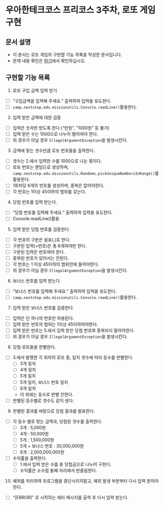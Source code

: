 # 우아한테크코스 프리코스 3주차, 로또 게임 구현 #

## 문서 설명 ##
- 이 문서는 로또 게임의 구현할 기능 목록을 작성한 문서입니다.
- 문제 내용 확인은 [여기](https://github.com/jy016011/java-lotto-6/blob/main/README.md)에서 확인하십시오.
## 구현할 기능 목록 ##

1. 로또 구입 금액 입력 받기
- [ ] “구입금액을 입력해 주세요.” 출력하여 입력을 유도한다.
- [ ] `camp.nextstep.edu.missionutils.Console.readLine()`활용한다.
2. 입력 받은 금액에 대한 검증
- [ ] 입력은 숫자만 받도록 한다.(“만원”, “1000원” 등 불가)
- [ ] 입력 받은 수는 1000으로 나누어 떨어져야 한다.
- [ ] 위 경우가 아닐 경우 `IllegalArgumentException`을 발생시킨다.
3. 금액에 맞는 갯수만큼 로또 번호들을 출력한다.
- [ ] 갯수는 2.에서 입력한 수를 1000으로 나눈 몫이다.
- [ ] 로또 번호는 랜덤으로 생성하며, `camp.nextstep.edu.missionutils.Randoms.pickUniqueNumbersInRange()`를 활용한다.  
- [ ] 1회차당 6개의 번호를 생성하며, 중복은 없어야한다.
- [ ] 각 번호는 1이상 45이하의 범위를 갖는다.
4. 당첨 번호를 입력 받는다.
- [ ] “당첨 번호를 입력해 주세요.” 출력하여 입력을 유도한다.
- [ ] Console.readLine()활용
5. 입력 받은 당첨 번호를 검증한다. 
- [ ] 각 번호의 구분은 쉼표(,)로 한다.
- [ ] 구분된 입력(=번호)은 총 6개여야만 한다.
- [ ] 구분된 입력은 번호여야 한다.
- [ ] 중복된 번호가 있어서는 안된다.
- [ ] 각 번호는 1 이상 45이하의 범위안에 들어야한다.
- [ ] 위 경우가 아닐 경우 `IllegalArgumentException`을 발생시킨다.
6. 보너스 번호를 입력 받는다.
- [ ] “보너스 번호를 입력해 주세요.” 출력하여 입력을 유도한다.
- [ ] `camp.nextstep.edu.missionutils.Console.readLine()`활용한다.
7. 입력 받은 보너스 번호를 검증한다.
- [ ] 입력은 단 하나의 번호만 허용된다.
- [ ] 입력 받은 번호의 범위는 1이상 45이하여야한다.
- [ ] 입력 받은 번호는 5.에서 입력 받은 당첨 번호와 중복되지 말아야한다.
- [ ] 위 경우가 아닐 경우 `IllegalArgumentException`을 발생시킨다.
8. 당첨 로또들을 판별한다.
- [ ] 3.에서 발행한 각 회차의 로또 중, 일치 갯수에 따라 등수를 판별한다.
  - [ ] 3개 일치  
  - [ ] 4개 일치
  - [ ] 5개 일치
  - [ ] 5개 일치, 보너스 번호 일치 
  - [ ] 6개 일치
  -  이 외에는 등수로 판별 안한다.
- [ ] 판별된 등수별로 갯수도 같이 센다.
9. 판별된 결과를 바탕으로 당첨 결과를 발표한다.
- [ ] 각 등수 별로 맞는 금액과, 당첨된 갯수를 출력한다.
  - [ ] 3개 : 5,000원
  - [ ] 4개 : 50,000원
  - [ ] 5개 : 1,500,000원
  - [ ] 5개 + 보너스 번호 : 30,000,000원
  - [ ] 6개 : 2,000,000,000원
- [ ] 수익률을 출력한다.
  - [ ] 1.에서 입력 받은 수를 총 당첨금으로 나누어 구한다.
  - [ ] 수익률은 소수점 둘째 자리에서 반올림한다.
10. 예외를 처리하여 프로그램을 중단시키지말고, 예외 발생 부분부터 다시 입력 받아야한다.
- [ ] “[ERROR]” 로 시작하는 에러 메시지를 출력 후 다시 입력 받는다.



